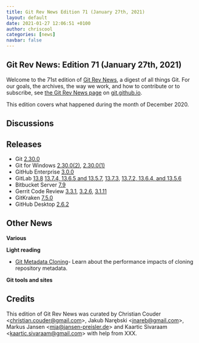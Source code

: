 ```yaml
---
title: Git Rev News Edition 71 (January 27th, 2021)
layout: default
date: 2021-01-27 12:06:51 +0100
author: chriscool
categories: [news]
navbar: false
---
```


## Git Rev News: Edition 71 (January 27th, 2021)

Welcome to the 71st edition of [Git Rev News](https://git.github.io/rev_news/rev_news/),
a digest of all things Git. For our goals, the archives, the way we work, and how to contribute or to
subscribe, see [the Git Rev News page](https://git.github.io/rev_news/rev_news/) on [git.github.io](http://git.github.io).

This edition covers what happened during the month of December 2020.

## Discussions

<!---
### General
-->

<!---
### Reviews
-->

<!---
### Support
-->

<!---
## Developer Spotlight:
-->

## Releases

+ Git [2.30.0](https://public-inbox.org/git/xmqqk0t1g326.fsf@gitster.c.googlers.com/)
+ Git for Windows [2.30.0(2)](https://github.com/git-for-windows/git/releases/tag/v2.30.0.windows.2),
[2.30.0(1)](https://github.com/git-for-windows/git/releases/tag/v2.30.0.windows.1)
+ GitHub Enterprise [3.0.0](https://help.github.com/enterprise-server@3.0/admin/release-notes#3.0.0.rc1)
+ GitLab [13.8](https://about.gitlab.com/releases/2021/01/22/gitlab-13-8-released/)
[13.7.4, 13.6.5 and 13.5.7](https://about.gitlab.com/releases/2021/01/14/critical-security-release-gitlab-13-7-4-released/),
[13.7.3](https://about.gitlab.com/releases/2021/01/08/gitlab-13-7-3-released/),
[13.7.2, 13.6.4, and 13.5.6](https://about.gitlab.com/releases/2021/01/07/security-release-gitlab-13-7-2-released/)
+ Bitbucket Server [7.9](https://confluence.atlassian.com/bitbucketserver/bitbucket-server-release-notes-872139866.html)
+ Gerrit Code Review [3.3.1](https://www.gerritcodereview.com/3.3.html#331),
[3.2.6](https://www.gerritcodereview.com/3.2.html#326),
[3.1.11](https://www.gerritcodereview.com/3.1.html#3111)
+ GitKraken [7.5.0](https://support.gitkraken.com/release-notes/current)
+ GitHub Desktop [2.6.2](https://desktop.github.com/release-notes/)

## Other News

__Various__


__Light reading__

* [Git Metadata Cloning](https://www.alchemists.io/articles/git_metadata_cloning)- Learn about the
  performance impacts of cloning repository metadata.

__Git tools and sites__


## Credits

This edition of Git Rev News was curated by
Christian Couder &lt;<christian.couder@gmail.com>&gt;,
Jakub Narębski &lt;<jnareb@gmail.com>&gt;,
Markus Jansen &lt;<mja@jansen-preisler.de>&gt; and
Kaartic Sivaraam &lt;<kaartic.sivaraam@gmail.com>&gt;
with help from XXX.
